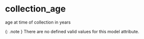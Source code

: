# collection_age
age at time of collection in years


{: .note }
There are no defined valid values for this model attribute.
